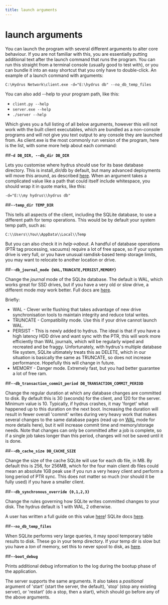 ```yaml
---
title: launch arguments
---
```


# launch arguments

You can launch the program with several different arguments to alter core behaviour. If you are not familiar with this, you are essentially putting additional text after the launch command that runs the program. You can run this straight from a terminal console (usually good to test with), or you can bundle it into an easy shortcut that you only have to double-click. An example of a launch command with arguments:

```
C:\Hydrus Network\client.exe -d="E:\hydrus db" --no_db_temp_files
```

You can also add --help to your program path, like this:

- `client.py --help`
- `server.exe --help`
- `./server --help`

Which gives you a full listing of all below arguments, however this will not work with the built client executables, which are bundled as a non-console programs and will not give you text output to any console they are launched from. As client.exe is the most commonly run version of the program, here is the list, with some more help about each command:

##**`-d DB_DIR, --db_dir DB_DIR`**

Lets you customise where hydrus should use for its base database directory. This is install_dir/db by default, but many advanced deployments will move this around, as described [here](database_migration.md). When an argument takes a complicated value like a path that could itself include whitespace, you should wrap it in quote marks, like this:

```
-d="E:\\my hydrus\\hydrus db"
```

##**`--temp_dir TEMP_DIR`**

This tells all aspects of the client, including the SQLite database, to use a different path for temp operations. This would be by default your system temp path, such as:

```
C:\\Users\\You\\AppData\\Local\\Temp
```

But you can also check it in _help->about_. A handful of database operations (PTR tag processing, vacuums) require a lot of free space, so if your system drive is very full, or you have unusual ramdisk-based temp storage limits, you may want to relocate to another location or drive.
    
##**`--db_journal_mode {WAL,TRUNCATE,PERSIST,MEMORY}`**

Change the _journal_ mode of the SQLite database. The default is WAL, which works great for SSD drives, but if you have a very old or slow drive, a different mode _may_ work better. Full docs are [here](https://sqlite.org/pragma.html#pragma_journal_mode).

Briefly:

*   WAL - Clever write flushing that takes advantage of new drive synchronisation tools to maintain integrity and reduce total writes.
*   TRUNCATE - Compatibility mode. Use this if your drive cannot launch WAL.
*   PERSIST - This is newly added to hydrus. The ideal is that if you have a high latency HDD drive and want sync with the PTR, this will work more efficiently than WAL journals, which will be regularly wiped and recreated and be fraggy. Unfortunately, with hydrus's multiple database file system, SQLite ultimately treats this as DELETE, which in our situation is basically the same as TRUNCATE, so does not increase performance. Hopefully this will change in future.
*   MEMORY - Danger mode. Extremely fast, but you had better guarantee a lot of free ram.

##**`--db_transaction_commit_period DB_TRANSACTION_COMMIT_PERIOD`**
    
Change the regular duration at which any database changes are committed to disk. By default this is 30 (seconds) for the client, and 120 for the server. Minimum value is 10. Typically, if hydrus crashes, it may 'forget' what happened up to this duration on the next boot. Increasing the duration will result in fewer overall 'commit' writes during very heavy work that makes several changes to the same database pages (read up on [WAL](https://sqlite.org/wal.html) mode for more details here), but it will increase commit time and memory/storage needs. Note that changes can only be committed after a job is complete, so if a single job takes longer than this period, changes will not be saved until it is done.

##**`--db_cache_size DB_CACHE_SIZE`**

Change the size of the cache SQLite will use for each db file, in MB. By default this is 256, for 256MB, which for the four main client db files could mean an absolute 1GB peak use if you run a very heavy client and perform a long period of PTR sync. This does not matter so much (nor should it be fully used) if you have a smaller client.

##**`--db_synchronous_override {0,1,2,3}`**

Change the rules governing how SQLite writes committed changes to your disk. The hydrus default is 1 with WAL, 2 otherwise.

A user has written a full guide on this value [here](Understanding_Database_Synchronization.md)! SQLite docs [here](https://sqlite.org/pragma.html#pragma_synchronous).

##**`--no_db_temp_files`**

When SQLite performs very large queries, it may spool temporary table results to disk. These go in your temp directory. If your temp dir is slow but you have a _ton_ of memory, set this to never spool to disk, as [here](https://sqlite.org/pragma.html#pragma_temp_store).

##**`--boot_debug`**

Prints additional debug information to the log during the bootup phase of the application.


The server supports the same arguments. It also takes a _positional_ argument of 'start' (start the server, the default), 'stop' (stop any existing server), or 'restart' (do a stop, then a start), which should go before any of the above arguments.
